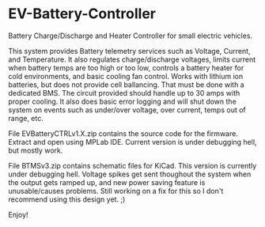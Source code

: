 # EV-Battery-Controller
Battery Charge/Discharge and Heater Controller for small electric vehicles.

This system provides Battery telemetry services such as Voltage, Current, and Temperature. It also regulates charge/discharge
voltages, limits current when battery temps are too high or too low, controls a battery heater for cold environments, and basic
cooling fan control. Works with lithium ion batteries, but does not provide cell ballancing. That must be done with a
dedicated BMS. The circuit provided should handle up to 30 amps with proper cooling. It also does basic error logging and will
shut down the system on events such as under/over voltage, over current, temps out of range, etc.


File EVBatteryCTRLv1.X.zip contains the source code for the firmware. Extract and open using MPLab IDE. Current version is under debugging hell, but mostly work.

File BTMSv3.zip contains schematic files for KiCad. This version is currently under debugging hell. Voltage spikes get sent thoughout the system when the output gets ramped up, and new power saving feature is unusable/causes problems. Still working on a fix for this so I don't recommend using this design yet. ;)

Enjoy!
